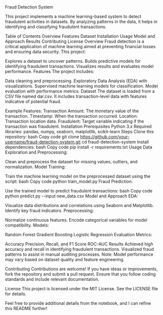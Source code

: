 Fraud Detection System

This project implements a machine learning-based system to detect fraudulent activities in datasets. By analyzing patterns in the data, it helps in identifying and classifying fraudulent transactions.

Table of Contents
Overview
Features
Dataset
Installation
Usage
Model and Approach
Results
Contributing
License
Overview
Fraud detection is a critical application of machine learning aimed at preventing financial losses and ensuring data security. This project:

Explores a dataset to uncover patterns.
Builds predictive models for identifying fraudulent transactions.
Visualizes results and evaluates model performance.
Features
The project includes:

Data cleaning and preprocessing.
Exploratory Data Analysis (EDA) with visualizations.
Supervised machine learning models for classification.
Model evaluation with performance metrics.
Dataset
The dataset is loaded from a CSV file named dar.csv. It includes transaction-level data with features indicative of potential fraud.

Example Features:
Transaction Amount: The monetary value of the transaction.
Timestamp: When the transaction occurred.
Location: Transaction location data.
Fraudulent: Target variable indicating if the transaction was fraudulent.
Installation
Prerequisites
Python 3.x
Required libraries: pandas, numpy, seaborn, matplotlib, scikit-learn
Steps
Clone this repository:
bash
Copy code
git clone https://github.com/your-username/fraud-detection-system.git
cd fraud-detection-system
Install dependencies:
bash
Copy code
pip install -r requirements.txt
Usage
Data Exploration and Preprocessing:

Clean and preprocess the dataset for missing values, outliers, and normalization.
Model Training:

Train the machine learning model on the preprocessed dataset using the script:
bash
Copy code
python train_model.py
Fraud Prediction:

Use the trained model to predict fraudulent transactions:
bash
Copy code
python predict.py --input new_data.csv
Model and Approach
EDA:

Visualize data distributions and correlations using Seaborn and Matplotlib.
Identify key fraud indicators.
Preprocessing:

Normalize continuous features.
Encode categorical variables for model compatibility.
Models:

Random Forest
Gradient Boosting
Logistic Regression
Evaluation Metrics:

Accuracy
Precision, Recall, and F1 Score
ROC-AUC
Results
Achieved high accuracy and recall in identifying fraudulent transactions.
Visualized fraud patterns to assist in manual auditing processes.
Note: Model performance may vary based on dataset quality and feature engineering.

Contributing
Contributions are welcome! If you have ideas or improvements, fork the repository and submit a pull request. Ensure that you follow coding standards and include relevant documentation.

License
This project is licensed under the MIT License. See the LICENSE file for details.

Feel free to provide additional details from the notebook, and I can refine this README further! ​
